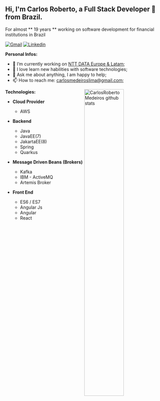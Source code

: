 ##  Hi, I'm Carlos Roberto, a Full Stack Developer 🚀 from Brazil.  ##

For almost ** 19 years ** working on software development for financial institutions in Brazil

[![Gmail](https://camo.githubusercontent.com/e10f1bf75301fdc95d63d7251e4373b819406497/68747470733a2f2f696d672e736869656c64732e696f2f62616467652f2d476d61696c2d6331343433383f7374796c653d666c6174266c6f676f3d476d61696c266c6f676f436f6c6f723d7768697465)](mailto:carlosmedeiroslima@gmail.com) [![Linkedin](https://camo.githubusercontent.com/dd86c49da13083be104023b52ee6e54e550d0dd8/68747470733a2f2f696d672e736869656c64732e696f2f62616467652f2d4c696e6b6564496e2d626c75653f7374796c653d666c6174266c6f676f3d4c696e6b6564696e266c6f676f436f6c6f723d7768697465)](https://www.linkedin.com/in/carlosmedeiroslima)

**Personal Infos:**

-   💼 I’m currently working on [NTT DATA Europe & Latam](https://www.nttdata.com/global/en/);
-   🔧 I love learn new habilities with software technologies;
-   💬 Ask me about anything, I am happy to help;
-   📫 How to reach me: [carlosmedeiroslima@gmail.com](mailto:carlosmedeiroslima@gmail.com);

<a href="https://github.com/vinnyfs89">
    <img width="50%" align="right" width="50%" alt="CarlosRobertoMedeiros github stats" src="https://github-readme-stats.vercel.app/api?username=CarlosRobertoMedeiros&show_icons=true&hide_border=true" />
</a>


**Technologies:**
- **Cloud Provider** 
  - AWS

- **Backend** 
  - Java
  - JavaEE(7) 
  - JakartaEE(8)
  - Spring
  - Quarkus

- **Message Driven Beans (Brokers)** 
  - Kafka
  - IBM - ActiveMQ
  - Artemis Broker

- **Front End**
  - ES6 / ES7
  - Angular Js
  - Angular
  - React
